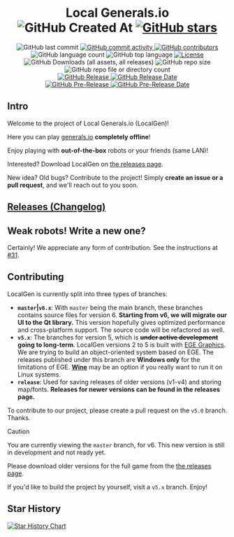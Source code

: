 <div align="center">
  <h1>Local Generals.io
    <br/>
    <img alt="GitHub Created At" src="https://img.shields.io/github/created-at/SZXC-WG/LocalGen-new" />
    <a href="https://github.com/SZXC-WG/LocalGen-new/stargazers">
      <img alt="GitHub stars" src="https://img.shields.io/github/stars/SZXC-WG/LocalGen-new.svg?style=social"/>
    </a>
  </h1>
  <img alt="GitHub last commit" src="https://img.shields.io/github/last-commit/SZXC-WG/LocalGen-new" />
  <a href="https://github.com/SZXC-WG/LocalGen-new/commits">
    <img alt="GitHub commit activity" src="https://img.shields.io/github/commit-activity/t/SZXC-WG/LocalGen-new?label=total%20commits" />
  </a>
  <a href="https://github.com/SZXC-WG/LocalGen-new/contributors">
    <img alt="GitHub contributors" src="https://img.shields.io/github/contributors/SZXC-WG/LocalGen-new" />
  </a>
  <br/>
  <img alt="GitHub language count" src="https://img.shields.io/github/languages/count/SZXC-WG/LocalGen-new" />
  <img alt="GitHub top language" src="https://img.shields.io/github/languages/top/SZXC-WG/LocalGen-new" />
  <a href="https://github.com/SZXC-WG/LocalGen-new/blob/master/LICENSE">
    <img alt="License" src="https://img.shields.io/github/license/SZXC-WG/LocalGen-new.svg" />
  </a>
  <br/>
  <img alt="GitHub Downloads (all assets, all releases)" src="https://img.shields.io/github/downloads/SZXC-WG/LocalGen-new/total" />
  <img alt="GitHub repo size" src="https://img.shields.io/github/repo-size/SZXC-WG/LocalGen-new"/>
  <img alt="GitHub repo file or directory count" src="https://img.shields.io/github/directory-file-count/SZXC-WG/LocalGen-new" />
  <br/>
  <a href="https://github.com/SZXC-WG/LocalGen-new/releases/latest">
    <img alt="GitHub Release" src="https://img.shields.io/github/v/release/SZXC-WG/LocalGen-new?label=latest%20stable" />
    <img alt="GitHub Release Date" src="https://img.shields.io/github/release-date/SZXC-WG/LocalGen-new?label=date" />
  </a>
  <br/>
  <a href="https://github.com/SZXC-WG/LocalGen-new/releases">
    <img alt="GitHub Pre-Release" src="https://img.shields.io/github/v/release/SZXC-WG/LocalGen-new?include_prereleases&label=latest%20preview" />
    <img alt="GitHub Pre-Release Date" src="https://img.shields.io/github/release-date-pre/SZXC-WG/LocalGen-new?label=date" />
  </a>
</div>

## Intro

Welcome to the project of Local Generals.io (LocalGen)!

Here you can play [generals.io](http://generals.io) **completely offline**!

Enjoy playing with **out-of-the-box** robots or your friends (same LAN)!

Interested? Download LocalGen on [the releases page](http://github.com/SZXC-WG/LocalGen-new/releases).

New idea? Old bugs? Contribute to the project! Simply **create an issue or a pull request**, and we'll reach out to you soon.

## [Releases (Changelog)](http://github.com/SZXC-WG/LocalGen-new/releases)

## Weak robots! Write a new one?

Certainly! We appreciate any form of contribution. See the instructions at [#31](../../issues/31).

## Contributing

LocalGen is currently split into three types of branches:

- **`master`|`v6.x`**: With `master` being the main branch, these branches contains source files for version 6.
  **Starting from v6, we will migrate our UI to the Qt library.**
  This version hopefully gives optimized performance and cross-platform support. The source code will be refactored as well.
- **`v5.x`**: The branches for version 5, which is **~~under active development~~ going to long-term**.
  LocalGen versions 2 to 5 is built with [EGE Graphics](http://xege.org).
  We are trying to build an object-oriented system based on EGE.
  The releases published under this branch are **Windows only** for the limitations of EGE.
  [**Wine**](https://www.winehq.com) may be an option if you really want to run it on Linux systems.
- **`release`**: Used for saving releases of older versions (v1-v4) and storing map/fonts. **Releases for newer versions can be found in the releases page.**

To contribute to our project, please create a pull request on the `v5.0` branch. Thanks.

> [!CAUTION]
>
> You are currently viewing the `master` branch, for v6. This new version is still in development and not ready yet.
>
> Please download older versions for the full game from the [the releases page](http://github.com/SZXC-WG/LocalGen-new/releases).
>
> If you'd like to build the project by yourself, visit a `v5.x` branch. Enjoy!

## Star History

[![Star History Chart](https://api.star-history.com/svg?repos=SZXC-WG/LocalGen-new&type=Date)](https://star-history.com/#SZXC-WG/LocalGen-new&Date)

<!--
## Donate Please! (WeChat Pay and AliPay)

[![QIM4p.md.jpg](https://i.imgtg.com/2023/01/19/QIM4p.md.jpg)](https://imgtg.com/image/QIM4p)
[![Quwij.md.jpg](https://i.imgtg.com/2023/01/19/Quwij.md.jpg)](https://imgtg.com/image/Quwij)
-->

